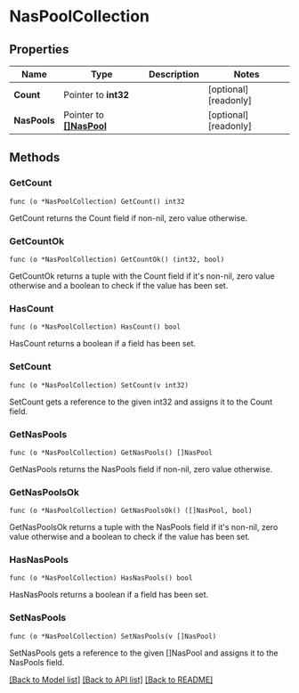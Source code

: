# NasPoolCollection

## Properties

Name | Type | Description | Notes
------------ | ------------- | ------------- | -------------
**Count** | Pointer to **int32** |  | [optional] [readonly] 
**NasPools** | Pointer to [**[]NasPool**](nas_pool.md) |  | [optional] [readonly] 

## Methods

### GetCount

`func (o *NasPoolCollection) GetCount() int32`

GetCount returns the Count field if non-nil, zero value otherwise.

### GetCountOk

`func (o *NasPoolCollection) GetCountOk() (int32, bool)`

GetCountOk returns a tuple with the Count field if it's non-nil, zero value otherwise
and a boolean to check if the value has been set.

### HasCount

`func (o *NasPoolCollection) HasCount() bool`

HasCount returns a boolean if a field has been set.

### SetCount

`func (o *NasPoolCollection) SetCount(v int32)`

SetCount gets a reference to the given int32 and assigns it to the Count field.

### GetNasPools

`func (o *NasPoolCollection) GetNasPools() []NasPool`

GetNasPools returns the NasPools field if non-nil, zero value otherwise.

### GetNasPoolsOk

`func (o *NasPoolCollection) GetNasPoolsOk() ([]NasPool, bool)`

GetNasPoolsOk returns a tuple with the NasPools field if it's non-nil, zero value otherwise
and a boolean to check if the value has been set.

### HasNasPools

`func (o *NasPoolCollection) HasNasPools() bool`

HasNasPools returns a boolean if a field has been set.

### SetNasPools

`func (o *NasPoolCollection) SetNasPools(v []NasPool)`

SetNasPools gets a reference to the given []NasPool and assigns it to the NasPools field.


[[Back to Model list]](../README.md#documentation-for-models) [[Back to API list]](../README.md#documentation-for-api-endpoints) [[Back to README]](../README.md)


